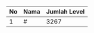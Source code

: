 | No | Nama            | Jumlah Level |
|----|-----------------|--------------|
| 1  | #    |    3267        |
